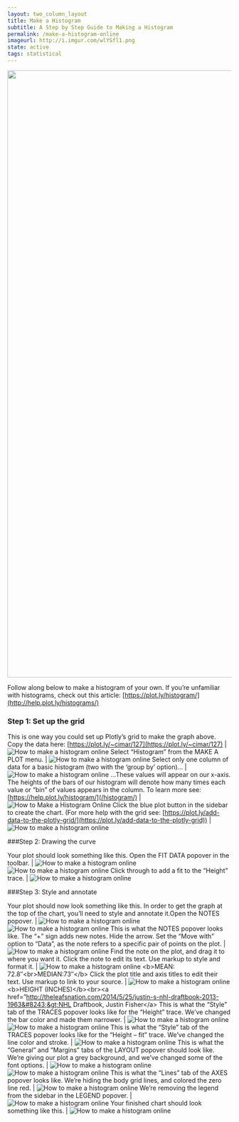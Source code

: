 ```yaml
---
layout: two_column_layout
title: Make a Histogram
subtitle: A Step by Step Guide to Making a Histogram
permalink: /make-a-histogram-online
imageurl: http://i.imgur.com/wlYSfl1.png
state: active
tags: statistical
---
```


<div>
    <a href="https://plot.ly/~cimar/214/" target="_blank" title="&lt;b&gt;2013 NHL PLAYER HEIGHT&lt;/b&gt;" style="display: block; text-align: center;"><img src="https://plot.ly/~cimar/214.png" alt="&lt;b&gt;2013 NHL PLAYER HEIGHT&lt;/b&gt;" style="max-width: 100%;width: 1360px;"  width="1360" onerror="this.onerror=null;this.src='https://plot.ly/404.png';" /></a>
    <script data-plotly="cimar:214" src="https://plot.ly/embed.js" async></script>
</div>

Follow along below to make a histogram of your own. If you’re unfamiliar with histograms, check out this article: [https://plot.ly/histogram/](http://help.plot.ly/histograms/)

### Step 1: Set up the grid

This is one way you could set up Plotly’s grid to make the graph above.  Copy the data here: [https://plot.ly/~cimar/127](https://plot.ly/~cimar/127) | ![How to make a histogram online](https://plot.ly/static/learn/images/web_app_tutorials/how-to-make-a-histogram-online/image01.png)
Select “Histogram” from the MAKE A PLOT menu. | ![How to make a histogram online](https://plot.ly/static/learn/images/web_app_tutorials/how-to-make-a-histogram-online/image18.png)
Select only one column of data for a basic histogram (two with the ‘group by’ option)… | ![How to make a histogram online](https://plot.ly/static/learn/images/web_app_tutorials/how-to-make-a-histogram-online/image05.png)
&#8230;These values will appear on our x-axis.  The heights of the bars of our histogram will denote how many times each value or “bin” of values appears in the column. To learn more see: [https://help.plot.ly/histogram/](/histogram/) | ![How to Make a Histogram Online](https://plot.ly/static/learn/images/web_app_tutorials/how-to-make-a-histogram-online/image15.gif)
Click the blue plot button in the sidebar to create the chart.  (For more help with the grid see: [https://plot.ly/add-data-to-the-plotly-grid/](https://plot.ly/add-data-to-the-plotly-grid)) | ![How to make a histogram online](https://plot.ly/static/learn/images/web_app_tutorials/how-to-make-a-histogram-online/image21.png)

###Step 2: Drawing the curve

Your plot should look something like this.  Open the FIT DATA popover in the toolbar. |  ![How to make a histogram online](https://plot.ly/static/learn/images/web_app_tutorials/how-to-make-a-histogram-online/image20.png) ![How to make a histogram online](https://plot.ly/static/learn/images/web_app_tutorials/how-to-make-a-histogram-online/image27.png)
Click through to add a fit to the “Height” trace. |  ![How to make a histogram online](https://plot.ly/static/learn/images/web_app_tutorials/how-to-make-a-histogram-online/image26.png)

###Step 3: Style and annotate

Your plot should now look something like this. In order to get the graph at the top of the chart, you’ll need to style and annotate it.Open the NOTES popover. |  ![How to make a histogram online](https://plot.ly/static/learn/images/web_app_tutorials/how-to-make-a-histogram-online/image03.png) ![How to make a histogram online](https://plot.ly/static/learn/images/web_app_tutorials/how-to-make-a-histogram-online/image22.png)
This is what the NOTES popover looks like. The “+” sign adds new notes. Hide the arrow. Set the “Move with” option to “Data”, as the note refers to a specific pair of points on the plot. | ![How to make a histogram online](https://plot.ly/static/learn/images/web_app_tutorials/how-to-make-a-histogram-online/image24.png)
Find the note on the plot, and drag it to where you want it. Click the note to edit its text. Use markup to style and format it. | ![How to make a histogram online](https://plot.ly/static/learn/images/web_app_tutorials/how-to-make-a-histogram-online/image17.png)  &lt;b&gt;MEAN: 72.8&#8243;&lt;br&gt;MEDIAN:73&#8243;&lt;/b&gt;
Click the plot title and axis titles to edit their text. Use markup to link to your source. |  ![How to make a histogram online](https://plot.ly/static/learn/images/web_app_tutorials/how-to-make-a-histogram-online/image00.png) &lt;b&gt;HEIGHT (INCHES)&lt;/b&gt;&lt;br&gt;&lt;a href=&#8221;http://theleafsnation.com/2014/5/25/justin-s-nhl-draftbook-2013-1963&#8243;&gt;NHL Draftbook, Justin Fisher&lt;/a&gt;
This is what the “Style” tab of the TRACES popover looks like for the “Height” trace. We’ve changed the bar color and made them narrower. | ![How to make a histogram online](https://plot.ly/static/learn/images/web_app_tutorials/how-to-make-a-histogram-online/image13.png) ![How to make a histogram online](https://plot.ly/static/learn/images/web_app_tutorials/how-to-make-a-histogram-online/image26.png) 
This is what the “Style” tab of the TRACES popover looks like for the “Height &#8211; fit” trace. We’ve changed the line color and stroke. | ![How to make a histogram online](https://plot.ly/static/learn/images/web_app_tutorials/how-to-make-a-histogram-online/image07.png)
This is what the “General” and “Margins” tabs of the LAYOUT popover should look like. We’re giving our plot a grey background, and we’ve changed some of the font options. |  ![How to make a histogram online](https://plot.ly/static/learn/images/web_app_tutorials/how-to-make-a-histogram-online/image23.png) ![How to make a histogram online](https://plot.ly/static/learn/images/web_app_tutorials/how-to-make-a-histogram-online/image02.png)
This is what the “Lines” tab of the AXES popover looks like. We’re hiding the body grid lines, and colored the zero line red. |  ![How to make a histogram online](https://plot.ly/static/learn/images/web_app_tutorials/how-to-make-a-histogram-online/image19.png)
We’re removing the legend from the sidebar in the LEGEND popover. |  ![How to make a histogram online](https://plot.ly/static/learn/images/web_app_tutorials/how-to-make-a-histogram-online/image12.png)
Your finished chart should look something like this. |  ![How to make a histogram online](https://plot.ly/static/learn/images/web_app_tutorials/how-to-make-a-histogram-online/image08.png)

